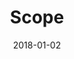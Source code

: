 ---
layout: site
title: "Scope"
date: 2018-01-02
categories: [community]
version: 5.0.2
major: 5
minor: 0
patch: 2
slug: scope
link: https://thescope.com/
submitter: lpolepeddi
permalink: /sites/:slug
---